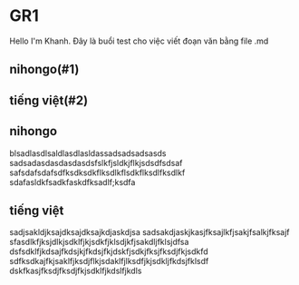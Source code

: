 # GR1
Hello I'm Khanh. Đây là buổi test cho việc viết đoạn văn bằng file .md
## nihongo(#1)
## tiếng việt(#2)
<a name = "1" ></a>
## nihongo
blsadlasdlsaldlasdlasldassadsadsadsasds
sadsadasdasdasdasdsfslkfjsldkjflkjsdsdfsdsaf
safsdafsdafsdfksdksdkflksdlkflsdkflksdlfksdlkf
sdafasldkfsadkfaskdfksadlf;ksdfa

<a name = "2"></a>
## tiếng việt
sadjsakldjksajdksajdksajkdjaskdjsa
sadsakdjaskjkasjfksajlkfjsakjfsalkjfksajf
sfasdlkfjksjdlkjsdklfjkjsdkfjklsdjkfjsakdljfklsjdfsa
dsfsdklfjkdsajfkdsjkjfkdsjfkjdskfjsdkjfksjfksdjfkjsdkfd
sdfksdkajfkjsaklfjksdjflkjsdaklfjlksdfjkjsdkljfkdsjfklsdf
dskfkasjfksdjfksdjfkjsdklfjkdslfjkdls


